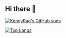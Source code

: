 ## Hi there 👋

<!--
**KennyRao/KennyRao** is a ✨ _special_ ✨ repository because its `README.md` (this file) appears on your GitHub profile.

Here are some ideas to get you started:

- 🔭 I’m currently working on ...
- 🌱 I’m currently learning ...
- 👯 I’m looking to collaborate on ...
- 🤔 I’m looking for help with ...
- 💬 Ask me about ...
- 📫 How to reach me: ...
- 😄 Pronouns: ...
- ⚡ Fun fact: ...
-->
[![KennyRao's GitHub stats](https://github-readme-stats.vercel.app/api?username=KennyRao&show_icons=true&include_all_commits=true&count_private=true)](https://github.com/anuraghazra/github-readme-stats)

[![Top Langs](https://github-readme-stats.vercel.app/api/top-langs/?username=KennyRao)](https://github.com/anuraghazra/github-readme-stats)
